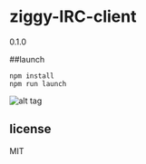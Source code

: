 ziggy-IRC-client
===================
0.1.0

##launch
```
npm install
npm run launch
```

![alt tag](http://i.imgur.com/wdZMfLe.png)

## license

MIT